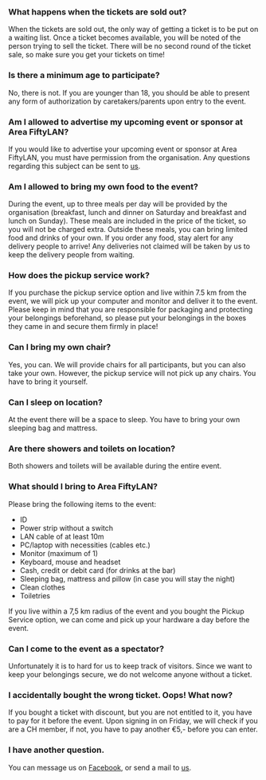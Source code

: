 ### What happens when the tickets are sold out?
When the tickets are sold out, the only way of getting a ticket is to be put on a waiting list. Once a ticket becomes available, you will be noted of the person trying to sell the ticket. There will be no second round of the ticket sale, so make sure you get your tickets on time!

### Is there a minimum age to participate?
No, there is not. If you are younger than 18, you should be able to present any form of authorization by caretakers/parents upon entry to the event.

### Am I allowed to advertise my upcoming event or sponsor at Area FiftyLAN?
If you would like to advertise your upcoming event or sponsor at Area FiftyLAN, you must have permission from the organisation. Any questions regarding this subject can be sent to [us](/contact).

### Am I allowed to bring my own food to the event?
During the event, up to three meals per day will be provided by the organisation (breakfast, lunch and dinner on Saturday and breakfast and lunch on Sunday). These meals are included in the price of the ticket, so you will not be charged extra. Outside these meals, you can bring limited food and drinks of your own. If you order any food, stay alert for any delivery people to arrive! Any deliveries not claimed will be taken by us to keep the delivery people from waiting.

### How does the pickup service work?
If you purchase the pickup service option and live within 7.5 km from the event, we will pick up your computer and monitor and deliver it to the event. Please keep in mind that you are responsible for packaging and protecting your belongings beforehand, so please put your belongings in the boxes they came in and secure them firmly in place!

### Can I bring my own chair?
Yes, you can. We will provide chairs for all participants, but you can also take your own. However, the pickup service will not pick up any chairs. You have to bring it yourself.

### Can I sleep on location?
At the event there will be a space to sleep. You have to bring your own sleeping bag and mattress.

### Are there showers and toilets on location?
Both showers and toilets will be available during the entire event.

### What should I bring to Area FiftyLAN?
Please bring the following items to the event:

- ID
- Power strip without a switch
- LAN cable of at least 10m
- PC/laptop with necessities (cables etc.)
- Monitor (maximum of 1)
- Keyboard, mouse and headset
- Cash, credit or debit card (for drinks at the bar)
- Sleeping bag, mattress and pillow (in case you will stay the night)
- Clean clothes
- Toiletries

If you live within a 7,5 km radius of the event and you bought the Pickup Service option, we can come and pick up your hardware a day before the event.

### Can I come to the event as a spectator?
Unfortunately it is to hard for us to keep track of visitors. Since we want to keep your belongings secure, we do not welcome anyone without a ticket.

### I accidentally bought the wrong ticket. Oops! What now?
If you bought a ticket with discount, but you are not entitled to it, you have to pay for it before the event. Upon signing in on Friday, we will check if you are a CH member, if not, you have to pay another €5,- before you can enter.

### I have another question.
You can message us on [Facebook](https://www.facebook.com/areafiftylan), or send a mail to [us](/contact).
